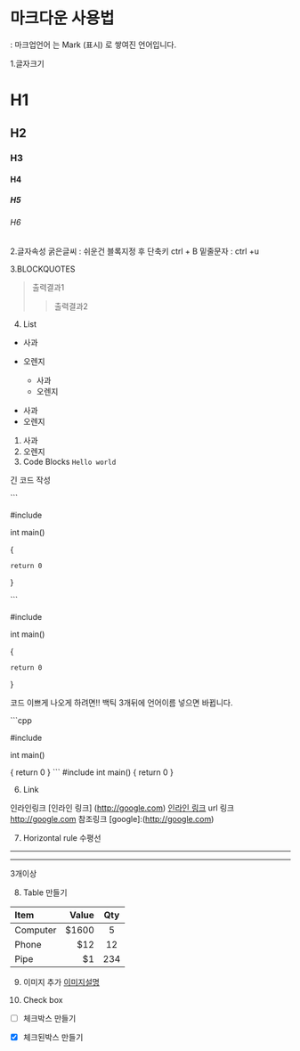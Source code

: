 # 마크다운 사용법
: 마크업언어 는 Mark (표시) 로 쌓여진 언어입니다.

1.글자크기
# H1
## H2
### H3
#### H4
##### H5
###### H6

2.글자속성
굵은글씨 : 쉬운건 블록지정 후 단축키 ctrl + B
밑줄문자 : ctrl +u

3.BLOCKQUOTES
> 출력결과1
>> 출력결과2

4. List
* 사과
* 오렌지

	+ 사과
	+ 오렌지

- 사과
- 오렌지

1. 사과
2. 오렌지
5. Code Blocks
`Hello world`

긴 코드 작성

​```

#include <iostream>

int main()

{

	return 0
 
}

​```


#include <iostream>

int main()

{

	return 0
 
}

코드 이쁘게 나오게 하려면!!
백틱 3개뒤에 언어이름 넣으면 바뀝니다.

​```cpp

#include <iostream>

int main()

{
	return 0
}
​```
#include <iostream>
int main()
{
	return 0
}

6) Link

인라인링크
[인라인 링크] (http://google.com)
[인라인 링크](http://google.com)
url 링크
<http://google.com>
참조링크
[google]:(http://google.com)

7) Horizontal rule 수평선
*** 
---
3개이상

8) Table 만들기
   
| Item     | Value | Qty   |
| :------- | ----: | :---: |
| Computer | $1600 |  5    |
| Phone    | $12   |  12   |
| Pipe     | $1    |  234  |

9) 이미지 추가
[이미지설명](https://cdn.pixabay.com/photo/2020/11/26/06/16/christmas-trees-5778006_960_720.jpg)

10) Check box
* [ ] 체크박스 만들기 
* [x] 체크된박스 만들기

